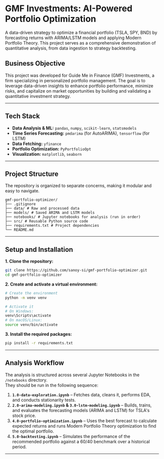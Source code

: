 # GMF Investments: AI-Powered Portfolio Optimization

A data-driven strategy to optimize a financial portfolio (TSLA, SPY, BND) by forecasting returns with ARIMA/LSTM models and applying Modern Portfolio Theory. This project serves as a comprehensive demonstration of quantitative analysis, from data ingestion to strategy backtesting.

## Business Objective
This project was developed for Guide Me in Finance (GMF) Investments, a firm specializing in personalized portfolio management. The goal is to leverage data-driven insights to enhance portfolio performance, minimize risks, and capitalize on market opportunities by building and validating a quantitative investment strategy.

---

## Tech Stack
- **Data Analysis & ML:** `pandas`, `numpy`, `scikit-learn`, `statsmodels`
- **Time Series Forecasting:** `pmdarima` (for AutoARIMA), `tensorflow` (for LSTM)
- **Data Fetching:** `yfinance`
- **Portfolio Optimization:** `PyPortfolioOpt`
- **Visualization:** `matplotlib`, `seaborn`

---

## Project Structure
The repository is organized to separate concerns, making it modular and easy to navigate.

```
gmf-portfolio-optimizer/
├── .gitignore
├── data/ # Raw and processed data
├── models/ # Saved ARIMA and LSTM models
├── notebooks/ # Jupyter notebooks for analysis (run in order)
├── src/ # Reusable Python source code
├── requirements.txt # Project dependencies
└── README.md
```

---

## Setup and Installation

**1. Clone the repository:**
```bash
git clone https://github.com/sanoy-si/gmf-portfolio-optimizer.git
cd gmf-portfolio-optimizer
```

**2. Create and activate a virtual environment:**
```bash
# Create the environment
python -m venv venv

# Activate it
# On Windows:
venv\Scripts\activate
# On macOS/Linux:
source venv/bin/activate
```

**3. Install the required packages:**
```bash
pip install -r requirements.txt
```

---

## Analysis Workflow
The analysis is structured across several Jupyter Notebooks in the `/notebooks` directory.  
They should be run in the following sequence:

1. **`1.0-data-exploration.ipynb`** – Fetches data, cleans it, performs EDA, and conducts stationarity tests.  
2. **`2.0-arima-modeling.ipynb` & `3.0-lstm-modeling.ipynb`** – Builds, trains, and evaluates the forecasting models (ARIMA and LSTM) for TSLA's stock price.  
3. **`4.0-portfolio-optimization.ipynb`** – Uses the best forecast to calculate expected returns and runs Modern Portfolio Theory optimization to find the optimal portfolio.  
4. **`5.0-backtesting.ipynb`** – Simulates the performance of the recommended portfolio against a 60/40 benchmark over a historical period.

---
